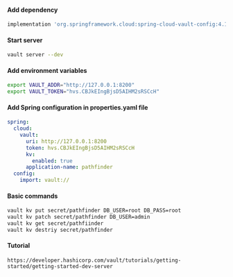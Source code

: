 #### Add dependency
```groovy
implementation 'org.springframework.cloud:spring-cloud-vault-config:4.1.0'
```

#### Start server
```bash
vault server --dev
```

#### Add environment variables
```bash
export VAULT_ADDR="http://127.0.0.1:8200"
export VAULT_TOKEN="hvs.CBJkEIngBjsD5AIHM2sRSCcH"
```

#### Add Spring configuration in properties.yaml file

```yaml
spring:
  cloud:
    vault:
      uri: http://127.0.0.1:8200
      token: hvs.CBJkEIngBjsD5AIHM2sRSCcH
      kv:
        enabled: true
      application-name: pathfinder
  config:
    import: vault://
```

#### Basic commands

```bash
vault kv put secret/pathfinder DB_USER=root DB_PASS=root
vault kv patch secret/pathfinder DB_USER=admin
vault kv get secret/pathfiinder
vault kv destriy secret/pathfinder
```

#### Tutorial
```
https://developer.hashicorp.com/vault/tutorials/getting-started/getting-started-dev-server
```